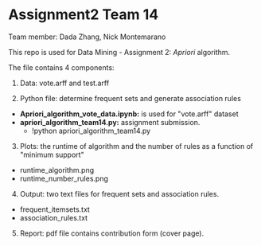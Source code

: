 # Assignment2 Team 14
Team member: Dada Zhang, Nick Montemarano

This repo is used for Data Mining - Assignment 2: *Apriori* algorithm.

The file contains 4 components:

1. Data: vote.arff and test.arff

2. Python file: determine frequent sets and generate association rules
- **Apriori_algorithm_vote_data.ipynb:** is used for "vote.arff" dataset
- **apriori_algorithm_team14.py:** assignment submission.
  + !python apriori_algorithm_team14.py

3. Plots: the runtime of algorithm and the number of rules as a function of "minimum support"
- runtime_algorithm.png
- runtime_number_rules.png

4. Output: two text files for frequent sets and association rules.
- frequent_itemsets.txt
- association_rules.txt

5. Report: pdf file contains contribution form (cover page).
